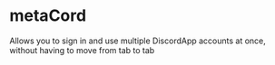 # metaCord
Allows you to sign in and use multiple DiscordApp accounts at once, without having to move from tab to tab
